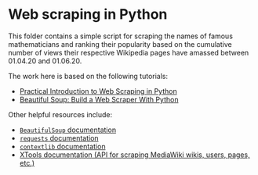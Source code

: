 # Web scraping in Python

This folder contains a simple script for scraping the names of famous mathematicians and ranking their popularity based on the cumulative number of views their respective Wikipedia pages have amassed between 01.04.20 and 01.06.20.

The work here is based on the following tutorials:

* [Practical Introduction to Web Scraping in Python](https://realpython.com/python-web-scraping-practical-introduction/)
* [Beautiful Soup: Build a Web Scraper With Python](https://realpython.com/beautiful-soup-web-scraper-python/)

Other helpful resources include:

* [`BeautifulSoup` documentation](https://www.crummy.com/software/BeautifulSoup/bs4/doc/)
* [`requests` documentation](https://requests.readthedocs.io/en/master/)
* [`contextlib` documentation](https://docs.python.org/2/library/contextlib.html)
* [XTools documentation (API for scraping MediaWiki wikis, users, pages, etc.)](https://xtools.readthedocs.io/en/stable/)
